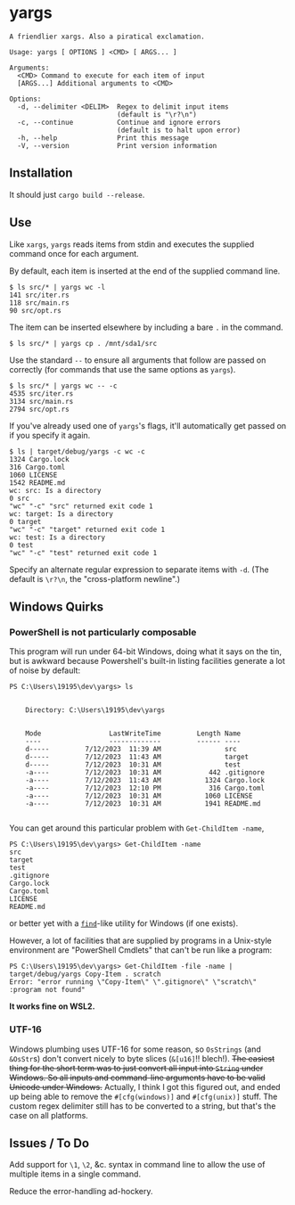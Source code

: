 # yargs

```text
A friendlier xargs. Also a piratical exclamation.

Usage: yargs [ OPTIONS ] <CMD> [ ARGS... ]

Arguments:
  <CMD> Command to execute for each item of input
  [ARGS...] Additional arguments to <CMD>

Options:
  -d, --delimiter <DELIM>  Regex to delimit input items
                           (default is "\r?\n")
  -c, --continue           Continue and ignore errors
                           (default is to halt upon error)
  -h, --help               Print this message
  -V, --version            Print version information
```

## Installation

It should just `cargo build --release`.

## Use

Like `xargs`, `yargs` reads items from stdin and executes the supplied
command once for each argument.

By default, each item is inserted at the end of the supplied command line.

```text
$ ls src/* | yargs wc -l
141 src/iter.rs
118 src/main.rs
90 src/opt.rs
```

The item can be inserted elsewhere by including a bare `.` in the command.

```text
$ ls src/* | yargs cp . /mnt/sda1/src
```

Use the standard `--` to ensure all arguments that follow are passed on
correctly (for commands that use the same options as `yargs`).

```text
$ ls src/* | yargs wc -- -c
4535 src/iter.rs
3134 src/main.rs
2794 src/opt.rs
```

If you've already used one of `yargs`'s flags, it'll automatically get
passed on if you specify it again.

```text
$ ls | target/debug/yargs -c wc -c
1324 Cargo.lock
316 Cargo.toml
1060 LICENSE
1542 README.md
wc: src: Is a directory
0 src
"wc" "-c" "src" returned exit code 1
wc: target: Is a directory
0 target
"wc" "-c" "target" returned exit code 1
wc: test: Is a directory
0 test
"wc" "-c" "test" returned exit code 1
```

Specify an alternate regular expression to separate items with `-d`.
(The default is `\r?\n`, the "cross-platform newline".)

## Windows Quirks

### PowerShell is not particularly composable

This program will run under 64-bit Windows, doing what it says on the tin,
but is awkward because Powershell's built-in listing facilities generate
a lot of noise by default:

```text
PS C:\Users\19195\dev\yargs> ls


    Directory: C:\Users\19195\dev\yargs


    Mode                 LastWriteTime         Length Name
    ----                 -------------         ------ ----
    d-----         7/12/2023  11:39 AM                src
    d-----         7/12/2023  11:43 AM                target
    d-----         7/12/2023  10:31 AM                test
    -a----         7/12/2023  10:31 AM            442 .gitignore
    -a----         7/12/2023  11:43 AM           1324 Cargo.lock
    -a----         7/12/2023  12:10 PM            316 Cargo.toml
    -a----         7/12/2023  10:31 AM           1060 LICENSE
    -a----         7/12/2023  10:31 AM           1941 README.md
    
```

You can get around this particular problem with `Get-ChildItem -name`,

```text
PS C:\Users\19195\dev\yargs> Get-ChildItem -name
src
target
test
.gitignore
Cargo.lock
Cargo.toml
LICENSE
README.md
```

or better yet with a
[`find`](https://www.gnu.org/software/findutils/manual/html_mono/find.html)-like
utility for Windows (if one exists).

However, a lot of facilities that are supplied by programs in a Unix-style
environment are "PowerShell Cmdlets" that can't be run like a program:

```text
PS C:\Users\19195\dev\yargs> Get-ChildItem -file -name | target/debug/yargs Copy-Item . scratch
Error: "error running \"Copy-Item\" \".gitignore\" \"scratch\" :program not found"
```

__It works fine on WSL2.__

### UTF-16

Windows plumbing uses UTF-16 for some reason, so `OsStrings` (and `&OsStr`s)
don't convert nicely to byte slices (`&[u16]`!! blech!). ~~The easiest thing
for the short term was to just convert all input into `String` under Windows.
So all inputs and command-line arguments have to be valid Unicode under
Windows.~~ Actually, I think I got this figured out, and ended up being
able to remove the `#[cfg(windows)]` and `#[cfg(unix)]` stuff. The custom
regex delimiter still has to be converted to a string, but that's the
case on all platforms.

## Issues / To Do

Add support for `\1`, `\2`, &c. syntax in command line to allow the use of
multiple items in a single command.

Reduce the error-handling ad-hockery.
